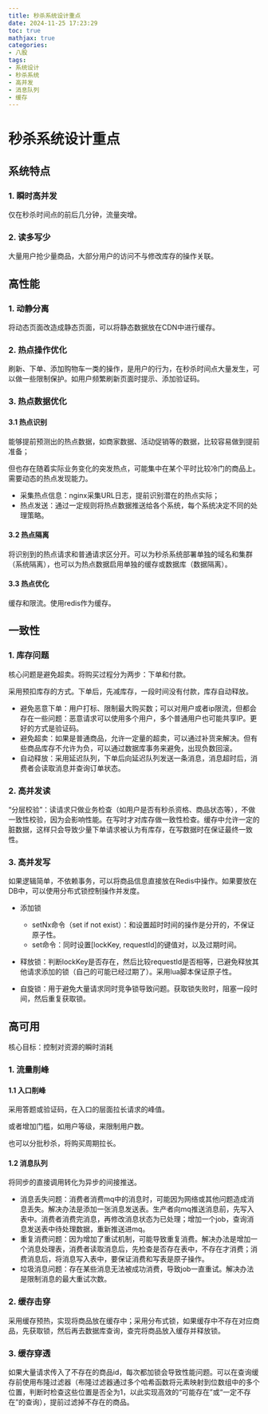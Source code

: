```yaml
---
title: 秒杀系统设计重点
date: 2024-11-25 17:23:29
toc: true
mathjax: true
categories:
- 八股
tags:
- 系统设计
- 秒杀系统
- 高并发
- 消息队列
- 缓存
---
```


# 秒杀系统设计重点

## 系统特点

### 1. 瞬时高并发

仅在秒杀时间点的前后几分钟，流量突增。

### 2. 读多写少

大量用户抢少量商品，大部分用户的访问不与修改库存的操作关联。

## 高性能

### 1. 动静分离

将动态页面改造成静态页面，可以将静态数据放在CDN中进行缓存。

### 2. 热点操作优化

刷新、下单、添加购物车一类的操作，是用户的行为，在秒杀时间点大量发生，可以做一些限制保护。如用户频繁刷新页面时提示、添加验证码。

### 3. 热点数据优化

#### 3.1 热点识别

能够提前预测出的热点数据，如商家数据、活动促销等的数据，比较容易做到提前准备；

但也存在随着实际业务变化的突发热点，可能集中在某个平时比较冷门的商品上。需要动态的热点发现能力。

- 采集热点信息：nginx采集URL日志，提前识别潜在的热点实际；
- 热点发送：通过一定规则将热点数据推送给各个系统，每个系统决定不同的处理策略。

#### 3.2 热点隔离

将识别到的热点请求和普通请求区分开。可以为秒杀系统部署单独的域名和集群（系统隔离），也可以为热点数据启用单独的缓存或数据库（数据隔离）。

#### 3.3 热点优化

缓存和限流。使用redis作为缓存。

## 一致性

### 1. 库存问题

核心问题是避免超卖。将购买过程分为两步：下单和付款。

采用预扣库存的方式。下单后，先减库存，一段时间没有付款，库存自动释放。

- 避免恶意下单：用户打标、限制最大购买数；可以对用户或者ip限流，但都会存在一些问题：恶意请求可以使用多个用户，多个普通用户也可能共享IP。更好的方式是验证码。
- 避免超卖：如果是普通商品，允许一定量的超卖，可以通过补货来解决。但有些商品库存不允许为负，可以通过数据库事务来避免，出现负数回滚。
- 自动释放：采用延迟队列，下单后向延迟队列发送一条消息，消息超时后，消费者会读取消息并查询订单状态。

### 2. 高并发读

“分层校验”：读请求只做业务检查（如用户是否有秒杀资格、商品状态等），不做一致性校验，因为会影响性能。在写时才对库存做一致性检查。缓存中允许一定的脏数据，这样只会导致少量下单请求被认为有库存，在写数据时在保证最终一致性。

### 3. 高并发写

如果逻辑简单，不依赖事务，可以将商品信息直接放在Redis中操作。如果要放在DB中，可以使用分布式锁控制操作并发度。

- 添加锁
  - setNx命令（set if not exist）：和设置超时时间的操作是分开的，不保证原子性。
  - set命令：同时设置[lockKey, requestId]的键值对，以及过期时间。

- 释放锁：判断lockKey是否存在，然后比较requestId是否相等，已避免释放其他请求添加的锁（自己的可能已经过期了）。采用lua脚本保证原子性。

- 自旋锁：用于避免大量请求同时竞争锁导致问题。获取锁失败时，阻塞一段时间，然后重复获取锁。

## 高可用

核心目标：控制对资源的瞬时消耗

### 1. 流量削峰

#### 1.1 入口削峰

采用答题或验证码，在入口的层面拉长请求的峰值。

或者增加门槛，如用户等级，来限制用户数。

也可以分批秒杀，将购买周期拉长。

#### 1.2 消息队列

将同步的直接调用转化为异步的间接推送。

- 消息丢失问题：消费者消费mq中的消息时，可能因为网络或其他问题造成消息丢失。解决办法是添加一张消息发送表。生产者向mq推送消息前，先写入表中。消费者消费完消息，再修改消息状态为已处理；增加一个job，查询消息发送表中待处理数据，重新推送进mq。
- 重复消费问题：因为增加了重试机制，可能导致重复消费。解决办法是增加一个消息处理表，消费者读取消息后，先检查是否存在表中，不存在才消费；消费消息后，将消息写入表中，要保证消费和写表是原子操作。
- 垃圾消息问题：存在某些消息无法被成功消费，导致job一直重试。解决办法是限制消息的最大重试次数。

### 2. 缓存击穿

采用缓存预热，实现将商品放在缓存中；采用分布式锁，如果缓存中不存在对应商品，先获取锁，然后再去数据库查询，查完将商品放入缓存并释放锁。

### 3. 缓存穿透

如果大量请求传入了不存在的商品id，每次都加锁会导致性能问题。可以在查询缓存前使用布隆过滤器（布隆过滤器通过多个哈希函数将元素映射到位数组中的多个位置，判断时检查这些位置是否全为1，以此实现高效的“可能存在”或“一定不存在”的查询），提前过滤掉不存在的商品。



